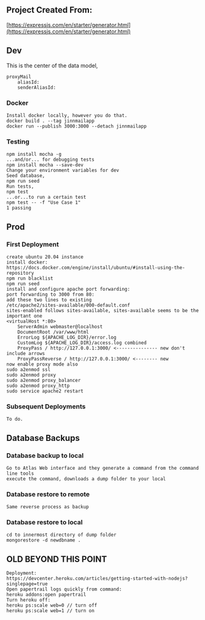 ## Project Created From:

[https://expressjs.com/en/starter/generator.html](https://expressjs.com/en/starter/generator.html)

## Dev

This is the center of the data model,

```
proxyMail
    aliasId: 
    senderAliasId:
```

### Docker
```
Install docker locally, however you do that.
docker build . --tag jinnmailapp
docker run --publish 3000:3000 --detach jinnmailapp
```

### Testing
```
npm install mocha -g
...and/or... for debugging tests
npm install mocha --save-dev
Change your environment variables for dev
Seed database,
npm run seed
Run tests,
npm test
...or...to run a certain test
npm test -- -f "Use Case 1"
1 passing
```

## Prod

### First Deployment
```
create ubuntu 20.04 instance
install docker:
https://docs.docker.com/engine/install/ubuntu/#install-using-the-repository
npm run blacklist
npm run seed
install and configure apache port forwarding:
port forwarding to 3000 from 80:
add these two lines to existing
/etc/apache2/sites-available/000-default.conf
sites-enabled follows sites-available, sites-available seems to be the important one
<virtualHost *:80>
    ServerAdmin webmaster@localhost
    DocumentRoot /var/www/html
    ErrorLog ${APACHE_LOG_DIR}/error.log
    CustomLog ${APACHE_LOG_DIR}/access.log combined
    ProxyPass / http://127.0.0.1:3000/ <--------------- new don't include arrows
    ProxyPassReverse / http://127.0.0.1:3000/ <-------- new 
now enable proxy mode also
sudo a2enmod ssl
sudo a2enmod proxy
sudo a2enmod proxy_balancer
sudo a2enmod proxy_http
sudo service apache2 restart
```

### Subsequent Deployments
```
To do.

```

## Database Backups

### Database backup to local
```
Go to Atlas Web interface and they generate a command from the command line tools
execute the command, downloads a dump folder to your local
```

### Database restore to remote
```
Same reverse process as backup
```

### Database restore to local
```
cd to innermost directory of dump folder
mongorestore -d newdbname .
```

## OLD BEYOND THIS POINT
```
Deployment:
https://devcenter.heroku.com/articles/getting-started-with-nodejs?singlepage=true
Open papertrail logs quickly from command:
heroku addons:open papertrail
Turn heroku off:
heroku ps:scale web=0 // turn off
heroku ps:scale web=1 // turn on
```